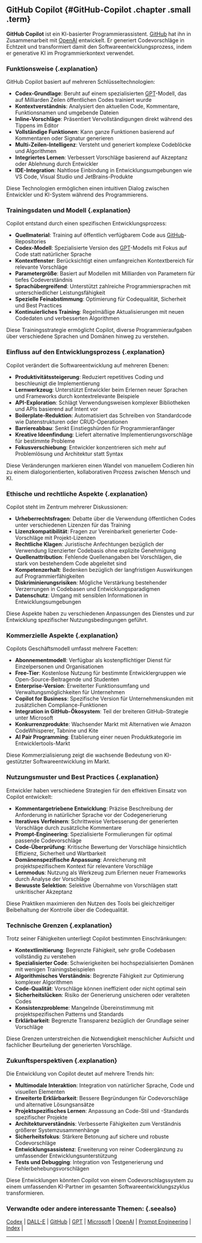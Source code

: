 ## GitHub Copilot {#GitHub-Copilot .chapter .small .term}

**GitHub Copilot** ist ein KI-basierter Programmierassistent.
[GitHub](#GitHub) hat ihn in Zusammenarbeit mit [OpenAI](#OpenAI) entwickelt.
Er generiert Codevorschläge in Echtzeit und transformiert damit den Softwareentwicklungsprozess, indem er generative KI im Programmierkontext verwendet.

### Funktionsweise {.explanation}

GitHub Copilot basiert auf mehreren Schlüsseltechnologien:

- **Codex-Grundlage**: Beruht auf einem spezialisierten [GPT](#GPT)-Modell, das auf Milliarden Zeilen öffentlichen Codes trainiert wurde
- **Kontextverständnis**: Analysiert den aktuellen Code, Kommentare, Funktionsnamen und umgebende Dateien
- **Inline-Vorschläge**: Präsentiert Vervollständigungen direkt während des Tippens im Editor
- **Vollständige Funktionen**: Kann ganze Funktionen basierend auf Kommentaren oder Signatur generieren
- **Multi-Zeilen-Intelligenz**: Versteht und generiert komplexe Codeblöcke und Algorithmen
- **Integriertes Lernen**: Verbessert Vorschläge basierend auf Akzeptanz oder Ablehnung durch Entwickler
- **IDE-Integration**: Nahtlose Einbindung in Entwicklungsumgebungen wie VS Code, Visual Studio und JetBrains-Produkte

Diese Technologien ermöglichen einen intuitiven Dialog zwischen Entwickler und KI-System während des Programmierens.

### Trainingsdaten und Modell {.explanation}

Copilot entstand durch einen spezifischen Entwicklungsprozess:

- **Quellmaterial**: Training auf öffentlich verfügbarem Code aus [GitHub](#GitHub)-Repositories
- **Codex-Modell**: Spezialisierte Version des [GPT](#GPT)-Modells mit Fokus auf Code statt natürlicher Sprache
- **Kontextfenster**: Berücksichtigt einen umfangreichen Kontextbereich für relevante Vorschläge
- **Parametergröße**: Basiert auf Modellen mit Milliarden von Parametern für tiefes Codeverständnis
- **Sprachübergreifend**: Unterstützt zahlreiche Programmiersprachen mit unterschiedlicher Leistungsfähigkeit
- **Spezielle Feinabstimmung**: Optimierung für Codequalität, Sicherheit und Best Practices
- **Kontinuierliches Training**: Regelmäßige Aktualisierungen mit neuen Codedaten und verbesserten Algorithmen

Diese Trainingsstrategie ermöglicht Copilot, diverse Programmieraufgaben über verschiedene Sprachen und Domänen hinweg zu verstehen.

### Einfluss auf den Entwicklungsprozess {.explanation}

Copilot verändert die Softwareentwicklung auf mehreren Ebenen:

- **Produktivitätssteigerung**: Reduziert repetitives Coding und beschleunigt die Implementierung
- **Lernwerkzeug**: Unterstützt Entwickler beim Erlernen neuer Sprachen und Frameworks durch kontextrelevante Beispiele
- **API-Exploration**: Schlägt Verwendungsweisen komplexer Bibliotheken und APIs basierend auf Intent vor
- **Boilerplate-Reduktion**: Automatisiert das Schreiben von Standardcode wie Datenstrukturen oder CRUD-Operationen
- **Barriereabbau**: Senkt Einstiegshürden für Programmieranfänger
- **Kreative Ideenfindung**: Liefert alternative Implementierungsvorschläge für bestimmte Probleme
- **Fokusverschiebung**: Entwickler konzentrieren sich mehr auf Problemlösung und Architektur statt Syntax

Diese Veränderungen markieren einen Wandel von manuellem Codieren hin zu einem dialogorientierten, kollaborativen Prozess zwischen Mensch und KI.

### Ethische und rechtliche Aspekte {.explanation}

Copilot steht im Zentrum mehrerer Diskussionen:

- **Urheberrechtsfragen**: Debatte über die Verwendung öffentlichen Codes unter verschiedenen Lizenzen für das Training
- **Lizenzkompatibilität**: Fragen zur Vereinbarkeit generierter Code-Vorschläge mit Projekt-Lizenzen
- **Rechtliche Klagen**: Juristische Anfechtungen bezüglich der Verwendung lizenzierter Codebasis ohne explizite Genehmigung
- **Quellenattribution**: Fehlende Quellenangaben bei Vorschlägen, die stark von bestehendem Code abgeleitet sind
- **Kompetenzerhalt**: Bedenken bezüglich der langfristigen Auswirkungen auf Programmierfähigkeiten
- **Diskriminierungsrisiken**: Mögliche Verstärkung bestehender Verzerrungen in Codebasen und Entwicklungsparadigmen
- **Datenschutz**: Umgang mit sensiblen Informationen in Entwicklungsumgebungen

Diese Aspekte haben zu verschiedenen Anpassungen des Dienstes und zur Entwicklung spezifischer Nutzungsbedingungen geführt.

### Kommerzielle Aspekte {.explanation}

Copilots Geschäftsmodell umfasst mehrere Facetten:

- **Abonnementmodell**: Verfügbar als kostenpflichtiger Dienst für Einzelpersonen und Organisationen
- **Free-Tier**: Kostenlose Nutzung für bestimmte Entwicklergruppen wie Open-Source-Beitragende und Studenten
- **Enterprise-Version**: Erweiterter Funktionsumfang und Verwaltungsmöglichkeiten für Unternehmen
- **Copilot for Business**: Spezifische Version für Unternehmenskunden mit zusätzlichen Compliance-Funktionen
- **Integration in GitHub-Ökosystem**: Teil der breiteren GitHub-Strategie unter Microsoft
- **Konkurrenzprodukte**: Wachsender Markt mit Alternativen wie Amazon CodeWhisperer, Tabnine und Kite
- **AI Pair Programming**: Etablierung einer neuen Produktkategorie im Entwicklertools-Markt

Diese Kommerzialisierung zeigt die wachsende Bedeutung von KI-gestützter Softwareentwicklung im Markt.

### Nutzungsmuster und Best Practices {.explanation}

Entwickler haben verschiedene Strategien für den effektiven Einsatz von Copilot entwickelt:

- **Kommentargetriebene Entwicklung**: Präzise Beschreibung der Anforderung in natürlicher Sprache vor der Codegenerierung
- **Iteratives Verfeinern**: Schrittweise Verbesserung der generierten Vorschläge durch zusätzliche Kommentare
- **Prompt-Engineering**: Spezialisierte Formulierungen für optimal passende Codevorschläge
- **Code-Überprüfung**: Kritische Bewertung der Vorschläge hinsichtlich Effizienz, Sicherheit und Wartbarkeit
- **Domänenspezifische Anpassung**: Anreicherung mit projektspezifischem Kontext für relevantere Vorschläge
- **Lernmodus**: Nutzung als Werkzeug zum Erlernen neuer Frameworks durch Analyse der Vorschläge
- **Bewusste Selektion**: Selektive Übernahme von Vorschlägen statt unkritischer Akzeptanz

Diese Praktiken maximieren den Nutzen des Tools bei gleichzeitiger Beibehaltung der Kontrolle über die Codequalität.

### Technische Grenzen {.explanation}

Trotz seiner Fähigkeiten unterliegt Copilot bestimmten Einschränkungen:

- **Kontextlimitierung**: Begrenzte Fähigkeit, sehr große Codebasen vollständig zu verstehen
- **Spezialisierter Code**: Schwierigkeiten bei hochspezialisierten Domänen mit wenigen Trainingsbeispielen
- **Algorithmisches Verständnis**: Begrenzte Fähigkeit zur Optimierung komplexer Algorithmen
- **Code-Qualität**: Vorschläge können ineffizient oder nicht optimal sein
- **Sicherheitslücken**: Risiko der Generierung unsicheren oder veralteten Codes
- **Konsistenzprobleme**: Mangelnde Übereinstimmung mit projektspezifischen Patterns und Standards
- **Erklärbarkeit**: Begrenzte Transparenz bezüglich der Grundlage seiner Vorschläge

Diese Grenzen unterstreichen die Notwendigkeit menschlicher Aufsicht und fachlicher Beurteilung der generierten Vorschläge.

### Zukunftsperspektiven {.explanation}

Die Entwicklung von Copilot deutet auf mehrere Trends hin:

- **Multimodale Interaktion**: Integration von natürlicher Sprache, Code und visuellen Elementen
- **Erweiterte Erklärbarkeit**: Bessere Begründungen für Codevorschläge und alternative Lösungsansätze
- **Projektspezifisches Lernen**: Anpassung an Code-Stil und -Standards spezifischer Projekte
- **Architekturverständnis**: Verbesserte Fähigkeiten zum Verständnis größerer Systemzusammenhänge
- **Sicherheitsfokus**: Stärkere Betonung auf sichere und robuste Codevorschläge
- **Entwicklungsassistenz**: Erweiterung von reiner Codeergänzung zu umfassender Entwicklungsunterstützung
- **Tests und Debugging**: Integration von Testgenerierung und Fehlerbehebungsvorschlägen

Diese Entwicklungen könnten Copilot von einem Codevorschlagssystem zu einem umfassenden KI-Partner im gesamten Softwareentwicklungszyklus transformieren.

### Verwandte oder andere interessante Themen: {.seealso}

[Codex](#Codex) |
[DALL-E](#DALL-E) |
[GitHub](#GitHub) |
[GPT](#GPT) |
[Microsoft](#Microsoft) |
[OpenAI](#OpenAI) |
[Prompt Engineering](#Prompt-Engineering) |
[Index](#Index) |

----


